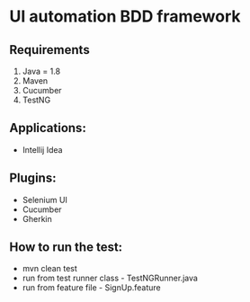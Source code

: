 # UI automation BDD framework

## Requirements
1. Java = 1.8
2. Maven
3. Cucumber
4. TestNG

## Applications:
- Intellij Idea

## Plugins:
- Selenium UI
- Cucumber
- Gherkin

## How to run the test:
- mvn clean test
- run from test runner class - TestNGRunner.java
- run from feature file - SignUp.feature
